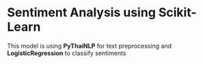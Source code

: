 # Sentiment Analysis using Scikit-Learn
This model is using <strong>PyThaiNLP</strong> for text preprocessing and <strong>LogisticRegression</strong> to classify sentiments
